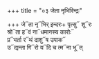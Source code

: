 +++
title = "०३ जेता नृभिरिन्द्रः"

+++
जे᳓ता नृ᳓भिर् इन्दरः+ पृत्सु᳓ शू᳓रः  
श्रो᳓ता ह᳓वं ना᳓धमानस्य कारोः᳓  
प्र᳓भर्ता र᳓थं दाशु᳓ष उपाक᳓  
उ᳓द्यन्ता गि᳓रो य᳓दि च त्म᳓ना भू᳓त्